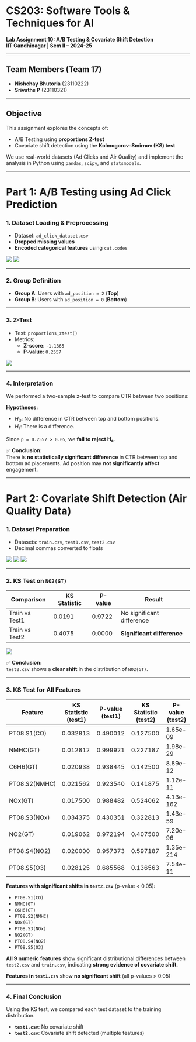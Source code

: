 # **CS203: Software Tools & Techniques for AI**  
**Lab Assignment 10: A/B Testing & Covariate Shift Detection**  
**IIT Gandhinagar | Sem II – 2024-25**

---

## **Team Members (Team 17)**
- **Nishchay Bhutoria** (23110222)  
- **Srivaths P** (23110321)

---

## **Objective**
This assignment explores the concepts of:
- A/B Testing using **proportions Z-test**
- Covariate shift detection using the **Kolmogorov–Smirnov (KS) test**

We use real-world datasets (Ad Clicks and Air Quality) and implement the analysis in Python using `pandas`, `scipy`, and `statsmodels`.

---

# **Part 1: A/B Testing using Ad Click Prediction**

### **1. Dataset Loading & Preprocessing**
- Dataset: `ad_click_dataset.csv`
- **Dropped missing values**
- **Encoded categorical features** using `cat.codes`

![](images/1.png)
![](images/2.png)

---

### **2. Group Definition**
- **Group A**: Users with `ad_position = 2` (**Top**)  
- **Group B**: Users with `ad_position = 0` (**Bottom**)

---

### **3. Z-Test**
- Test: `proportions_ztest()`
- Metrics:
  - **Z-score**: `-1.1365`
  - **P-value**: `0.2557`

![](images/3.png)

---

### **4. Interpretation**

We performed a two-sample z-test to compare CTR between two positions:

**Hypotheses:**
- $H_0$: No difference in CTR between top and bottom positions.
- $H_1$: There is a difference.

Since `p = 0.2557 > 0.05`, we **fail to reject H₀**.

✅ **Conclusion:**  
There is **no statistically significant difference** in CTR between top and bottom ad placements. Ad position may **not significantly affect** engagement.

---

# **Part 2: Covariate Shift Detection (Air Quality Data)**

### **1. Dataset Preparation**
- Datasets: `train.csv`, `test1.csv`, `test2.csv`
- Decimal commas converted to floats

![](images/4.png)
![](images/5.png)
![](images/6.png)

---

### **2. KS Test on `NO2(GT)`**

| Comparison         | KS Statistic | P-value | Result                  |
|--------------------|--------------|---------|--------------------------|
| Train vs Test1     | 0.0191       | 0.9722  | No significant difference |
| Train vs Test2     | 0.4075       | 0.0000  | **Significant difference** |

![](images/7.png)

✅ **Conclusion:**  
`test2.csv` shows a **clear shift** in the distribution of `NO2(GT)`.

---

### **3. KS Test for All Features**

| **Feature**       | **KS Statistic (test1)** | **P-value (test1)** | **KS Statistic (test2)** | **P-value (test2)** |
|-------------------|--------------------------|----------------------|---------------------------|----------------------|
| PT08.S1(CO)       | 0.032813                 | 0.490012             | 0.127500                  | 1.65e-09             |
| NMHC(GT)          | 0.012812                 | 0.999921             | 0.227187                  | 1.98e-29             |
| C6H6(GT)          | 0.020938                 | 0.938445             | 0.142500                  | 8.89e-12             |
| PT08.S2(NMHC)     | 0.021562                 | 0.923540             | 0.141875                  | 1.12e-11             |
| NOx(GT)           | 0.017500                 | 0.988482             | 0.524062                  | 4.13e-162            |
| PT08.S3(NOx)      | 0.034375                 | 0.430351             | 0.322813                  | 1.43e-59             |
| NO2(GT)           | 0.019062                 | 0.972194             | 0.407500                  | 7.20e-96             |
| PT08.S4(NO2)      | 0.020000                 | 0.957373             | 0.597187                  | 1.35e-214            |
| PT08.S5(O3)       | 0.028125                 | 0.685568             | 0.136563                  | 7.54e-11             |

**Features with significant shifts in `test2.csv`** (p-value < 0.05):

- `PT08.S1(CO)`  
- `NMHC(GT)`  
- `C6H6(GT)`  
- `PT08.S2(NMHC)`  
- `NOx(GT)`  
- `PT08.S3(NOx)`  
- `NO2(GT)`  
- `PT08.S4(NO2)`  
- `PT08.S5(O3)`  

**All 9 numeric features** show significant distributional differences between `test2.csv` and `train.csv`, indicating **strong evidence of covariate shift**.

**Features in `test1.csv`** show **no significant shift** (all p-values > 0.05)

---

### **4. Final Conclusion**

Using the KS test, we compared each test dataset to the training distribution.

- **`test1.csv`**: No covariate shift
- **`test2.csv`**: Covariate shift detected (multiple features)
